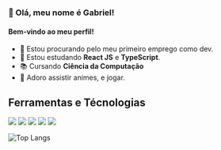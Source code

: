 ### 👋 Olá, meu nome é Gabriel!
#### Bem-vindo ao meu perfil!

- 🔭 Estou procurando pelo meu primeiro emprego como dev.
- 🌱 Estou estudando **React JS** e **TypeScript**.
- 📚 Cursando **Ciência da Computação**
- 💜 Adoro assistir animes, e jogar.

## Ferramentas e Técnologias

<img loading="lazy" src="https://cdn.jsdelivr.net/gh/devicons/devicon/icons/html5/html5-original.svg" />
<img loading="lazy" src="https://cdn.jsdelivr.net/gh/devicons/devicon/icons/css3/css3-original.svg" />
<img loading="lazy" src="https://cdn.jsdelivr.net/gh/devicons/devicon/icons/typescript/typescript-original.svg" />
<img loading="lazy" src="https://cdn.jsdelivr.net/gh/devicons/devicon/icons/react/react-original.svg" />
<img loading="lazy" src="https://cdn.jsdelivr.net/gh/devicons/devicon/icons/git/git-original.svg" />


![Top Langs](https://github-readme-stats.vercel.app/api/top-langs/?username=pomaleski&layout=compact&theme=jolly&hide=hack,dockerfile)
